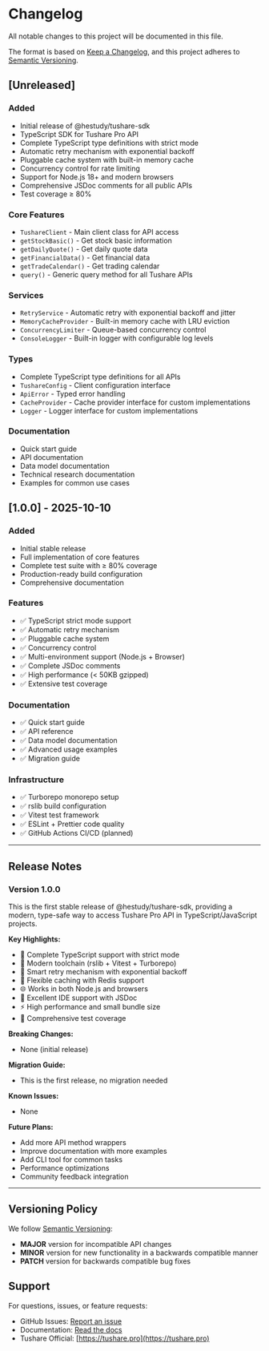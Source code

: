 # Changelog

All notable changes to this project will be documented in this file.

The format is based on [Keep a Changelog](https://keepachangelog.com/en/1.0.0/),
and this project adheres to [Semantic Versioning](https://semver.org/spec/v2.0.0.html).

## [Unreleased]

### Added
- Initial release of @hestudy/tushare-sdk
- TypeScript SDK for Tushare Pro API
- Complete TypeScript type definitions with strict mode
- Automatic retry mechanism with exponential backoff
- Pluggable cache system with built-in memory cache
- Concurrency control for rate limiting
- Support for Node.js 18+ and modern browsers
- Comprehensive JSDoc comments for all public APIs
- Test coverage ≥ 80%

### Core Features
- `TushareClient` - Main client class for API access
- `getStockBasic()` - Get stock basic information
- `getDailyQuote()` - Get daily quote data
- `getFinancialData()` - Get financial data
- `getTradeCalendar()` - Get trading calendar
- `query()` - Generic query method for all Tushare APIs

### Services
- `RetryService` - Automatic retry with exponential backoff and jitter
- `MemoryCacheProvider` - Built-in memory cache with LRU eviction
- `ConcurrencyLimiter` - Queue-based concurrency control
- `ConsoleLogger` - Built-in logger with configurable log levels

### Types
- Complete TypeScript type definitions for all APIs
- `TushareConfig` - Client configuration interface
- `ApiError` - Typed error handling
- `CacheProvider` - Cache provider interface for custom implementations
- `Logger` - Logger interface for custom implementations

### Documentation
- Quick start guide
- API documentation
- Data model documentation
- Technical research documentation
- Examples for common use cases

## [1.0.0] - 2025-10-10

### Added
- Initial stable release
- Full implementation of core features
- Complete test suite with ≥ 80% coverage
- Production-ready build configuration
- Comprehensive documentation

### Features
- ✅ TypeScript strict mode support
- ✅ Automatic retry mechanism
- ✅ Pluggable cache system
- ✅ Concurrency control
- ✅ Multi-environment support (Node.js + Browser)
- ✅ Complete JSDoc comments
- ✅ High performance (< 50KB gzipped)
- ✅ Extensive test coverage

### Documentation
- ✅ Quick start guide
- ✅ API reference
- ✅ Data model documentation
- ✅ Advanced usage examples
- ✅ Migration guide

### Infrastructure
- ✅ Turborepo monorepo setup
- ✅ rslib build configuration
- ✅ Vitest test framework
- ✅ ESLint + Prettier code quality
- ✅ GitHub Actions CI/CD (planned)

---

## Release Notes

### Version 1.0.0

This is the first stable release of @hestudy/tushare-sdk, providing a modern, type-safe way to access Tushare Pro API in TypeScript/JavaScript projects.

**Key Highlights:**
- 🎯 Complete TypeScript support with strict mode
- 🚀 Modern toolchain (rslib + Vitest + Turborepo)
- 🔄 Smart retry mechanism with exponential backoff
- 💾 Flexible caching with Redis support
- 🌐 Works in both Node.js and browsers
- 📝 Excellent IDE support with JSDoc
- ⚡ High performance and small bundle size
- 🧪 Comprehensive test coverage

**Breaking Changes:**
- None (initial release)

**Migration Guide:**
- This is the first release, no migration needed

**Known Issues:**
- None

**Future Plans:**
- Add more API method wrappers
- Improve documentation with more examples
- Add CLI tool for common tasks
- Performance optimizations
- Community feedback integration

---

## Versioning Policy

We follow [Semantic Versioning](https://semver.org/):
- **MAJOR** version for incompatible API changes
- **MINOR** version for new functionality in a backwards compatible manner
- **PATCH** version for backwards compatible bug fixes

## Support

For questions, issues, or feature requests:
- GitHub Issues: [Report an issue](https://github.com/your-org/tushare-sdk/issues)
- Documentation: [Read the docs](../../specs/001-tushare-typescript-sdk/)
- Tushare Official: [https://tushare.pro](https://tushare.pro)
